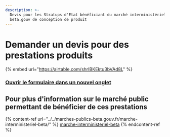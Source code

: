 ```yaml
---
description: >-
  Devis pour les Stratups d'Etat bénéficiant du marché interministériel
  beta.gouv de conception de produit
---
```


# Demander un devis pour des prestations produits

{% embed url="https://airtable.com/shrIBKEktu3bVAd8L" %}

### [Ouvrir le formulaire dans un nouvel onglet](https://airtable.com/shrIBKEktu3bVAd8L)

## Pour plus d'information sur le marché public permettant de bénéficier de ces prestations

{% content-ref url="../../marches-publics-beta.gouv.fr/marche-interministeriel-beta/" %}
[marche-interministeriel-beta](../../marches-publics-beta.gouv.fr/marche-interministeriel-beta/)
{% endcontent-ref %}
